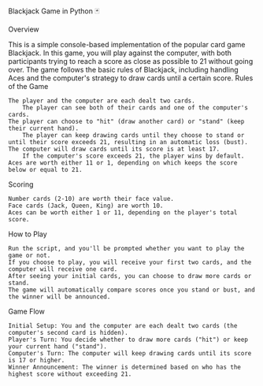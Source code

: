 Blackjack Game in Python 🃏


Overview

This is a simple console-based implementation of the popular card game Blackjack. In this game, you will play against the computer, with both participants trying to reach a score as close as possible to 21 without going over. The game follows the basic rules of Blackjack, including handling Aces and the computer's strategy to draw cards until a certain score.
Rules of the Game

    The player and the computer are each dealt two cards.
        The player can see both of their cards and one of the computer's cards.
    The player can choose to "hit" (draw another card) or "stand" (keep their current hand).
        The player can keep drawing cards until they choose to stand or until their score exceeds 21, resulting in an automatic loss (bust).
    The computer will draw cards until its score is at least 17.
        If the computer's score exceeds 21, the player wins by default.
    Aces are worth either 11 or 1, depending on which keeps the score below or equal to 21.

Scoring

    Number cards (2-10) are worth their face value.
    Face cards (Jack, Queen, King) are worth 10.
    Aces can be worth either 1 or 11, depending on the player's total score.

How to Play

    Run the script, and you'll be prompted whether you want to play the game or not.
    If you choose to play, you will receive your first two cards, and the computer will receive one card.
    After seeing your initial cards, you can choose to draw more cards or stand.
    The game will automatically compare scores once you stand or bust, and the winner will be announced.

Game Flow

    Initial Setup: You and the computer are each dealt two cards (the computer's second card is hidden).
    Player's Turn: You decide whether to draw more cards ("hit") or keep your current hand ("stand").
    Computer's Turn: The computer will keep drawing cards until its score is 17 or higher.
    Winner Announcement: The winner is determined based on who has the highest score without exceeding 21.
